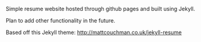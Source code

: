 
Simple resume website hosted through github pages and built using Jekyll. 

Plan to add other functionality in the future.


Based off this Jekyll theme: http://mattcouchman.co.uk/jekyll-resume


